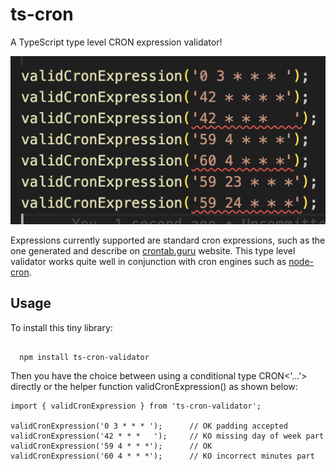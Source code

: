 # ts-cron
A TypeScript type level CRON expression validator!

![VSCode screenshot!](./screenshot.png)

Expressions currently supported are standard cron expressions, such as the one generated and describe on [crontab.guru](https://crontab.guru) website. 
This type level validator works quite well in conjunction with cron engines such as [node-cron](https://github.com/kelektiv/node-cron).

## Usage
To install this tiny library: 
```
  
  npm install ts-cron-validator

```

Then you have the choice between using a conditional type CRON<'...'> directly or the helper function validCronExpression() as shown below:
```
import { validCronExpression } from 'ts-cron-validator';

validCronExpression('0 3 * * * ');      // OK padding accepted
validCronExpression('42 * * *   ');     // KO missing day of week part
validCronExpression('59 4 * * *');      // OK
validCronExpression('60 4 * * *');      // KO incorrect minutes part 
```